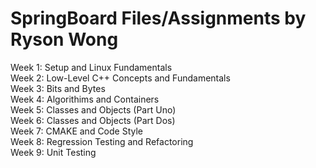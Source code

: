 # SpringBoard Files/Assignments by Ryson Wong

Week 1: Setup and Linux Fundamentals  <br />
Week 2: Low-Level C++ Concepts and Fundamentals  <br />
Week 3: Bits and Bytes  <br />
Week 4: Algorithims and Containers  <br />
Week 5: Classes and Objects (Part Uno)  <br />
Week 6: Classes and Objects (Part Dos)  <br />
Week 7: CMAKE and Code Style  <br />
Week 8: Regression Testing and Refactoring  <br />
Week 9: Unit Testing  <br />
